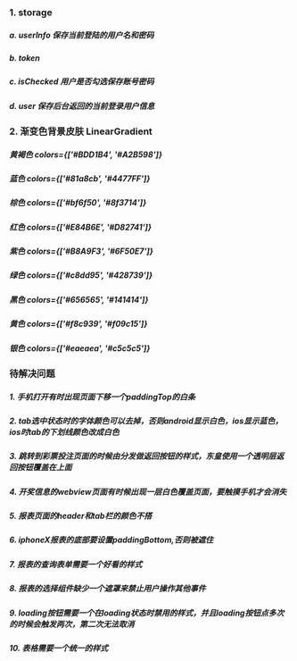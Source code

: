 ### 1. storage
#####  a.  userInfo   保存当前登陆的用户名和密码
#####  b.  token 
#####  c.  isChecked  用户是否勾选保存账号密码
#####  d.  user       保存后台返回的当前登录用户信息

### 2. 渐变色背景皮肤 LinearGradient
#####  黄褐色   colors={['#BDD1B4', '#A2B598']}
#####  蓝色     colors={['#81a8cb', '#4477FF']}
#####  棕色     colors={['#bf6f50', '#8f3714']}
#####  红色     colors={['#E84B6E', '#D82741']}
#####  紫色     colors={['#B8A9F3', '#6F50E7']}
#####  绿色     colors={['#c8dd95', '#428739']}
#####  黑色     colors={['#656565', '#141414']}
#####  黄色     colors={['#f8c939', '#f09c15']}
#####  银色     colors={['#eaeaea', '#c5c5c5']}

### 待解决问题
##### 1. 手机打开有时出现页面下移一个paddingTop的白条
##### 2. tab选中状态时的字体颜色可以去掉，否则android显示白色，ios显示蓝色，ios时tab的下划线颜色改成白色
##### 3. 跳转到彩票投注页面的时候由分发做返回按钮的样式，东皇使用一个透明层返回按钮覆盖在上面
##### 4. 开奖信息的webview页面有时候出现一层白色覆盖页面，要触摸手机才会消失
##### 5. 报表页面的header和tab栏的颜色不搭
##### 6. iphoneX报表的底部要设置paddingBottom,否则被遮住
##### 7. 报表的查询表单需要一个好看的样式
##### 8. 报表的选择组件缺少一个遮罩来禁止用户操作其他事件
##### 9. loading按钮需要一个在loading状态时禁用的样式，并且loading按钮点多次的时候会触发两次，第二次无法取消
##### 10. 表格需要一个统一的样式
